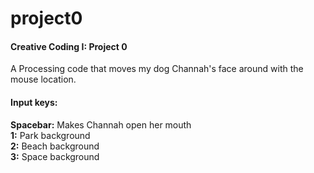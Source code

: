 # project0  

#### Creative Coding I: Project 0  

A Processing code that moves my dog Channah's face around with the mouse location.  


#### Input keys:  

**Spacebar:** Makes Channah open her mouth  
**1:** Park background  
**2:** Beach background  
**3:** Space background
